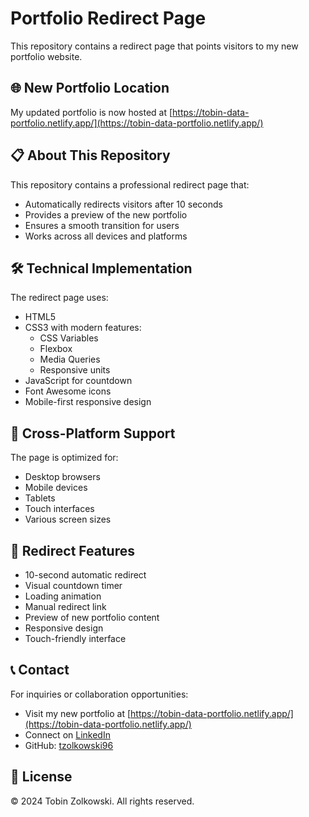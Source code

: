 # Portfolio Redirect Page

This repository contains a redirect page that points visitors to my new portfolio website.

## 🌐 New Portfolio Location

My updated portfolio is now hosted at [https://tobin-data-portfolio.netlify.app/](https://tobin-data-portfolio.netlify.app/)

## 📋 About This Repository

This repository contains a professional redirect page that:
- Automatically redirects visitors after 10 seconds
- Provides a preview of the new portfolio
- Ensures a smooth transition for users
- Works across all devices and platforms

## 🛠️ Technical Implementation

The redirect page uses:
- HTML5
- CSS3 with modern features:
  - CSS Variables
  - Flexbox
  - Media Queries
  - Responsive units
- JavaScript for countdown
- Font Awesome icons
- Mobile-first responsive design

## 📱 Cross-Platform Support

The page is optimized for:
- Desktop browsers
- Mobile devices
- Tablets
- Touch interfaces
- Various screen sizes

## 🔄 Redirect Features

- 10-second automatic redirect
- Visual countdown timer
- Loading animation
- Manual redirect link
- Preview of new portfolio content
- Responsive design
- Touch-friendly interface

## 📞 Contact

For inquiries or collaboration opportunities:
- Visit my new portfolio at [https://tobin-data-portfolio.netlify.app/](https://tobin-data-portfolio.netlify.app/)
- Connect on [LinkedIn](https://www.linkedin.com/in/tobin-zolkowski-844873200/)
- GitHub: [tzolkowski96](https://github.com/tzolkowski96)

## 📄 License

© 2024 Tobin Zolkowski. All rights reserved.